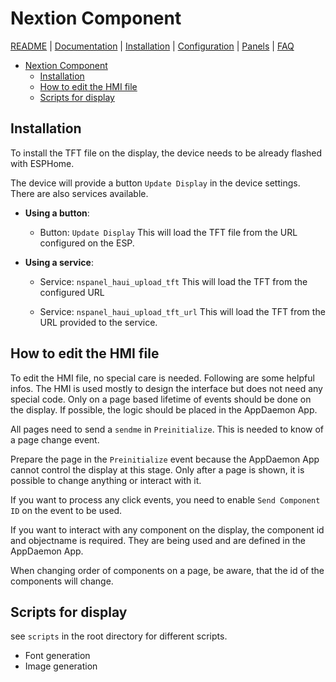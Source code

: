 # Nextion Component

[README](../README.md) | [Documentation](README.md) | [Installation](Install.md) | [Configuration](Config.md) | [Panels](panels/README.md) | [FAQ](FAQ.md)

- [Nextion Component](#nextion-component)
  - [Installation](#installation)
  - [How to edit the HMI file](#how-to-edit-the-hmi-file)
  - [Scripts for display](#scripts-for-display)

## Installation

To install the TFT file on the display, the device needs to be already flashed with ESPHome.

The device will provide a button `Update Display` in the device settings. There are also services
available.

- **Using a button**:

  - Button: `Update Display`
    This will load the TFT file from the URL configured on the ESP.

- **Using a service**:

  - Service: `nspanel_haui_upload_tft`
    This will load the TFT from the configured URL

  - Service: `nspanel_haui_upload_tft_url`
    This will load the TFT from the URL provided to the service.

## How to edit the HMI file

To edit the HMI file, no special care is needed. Following are some helpful infos. The HMI is used mostly to design the interface but does not need any special code. Only on a page based lifetime of events should be done on the display. If possible, the logic should be placed in the AppDaemon App.

All pages need to send a `sendme` in `Preinitialize`. This is needed to know of a page change event.

Prepare the page in the `Preinitialize` event because the AppDaemon App cannot control the display at this stage. Only after a page is shown, it is possible to change anything or interact with it.

If you want to process any click events, you need to enable `Send Component ID` on the event to be used.

If you want to interact with any component on the display, the component id and objectname is required. They are being used and are defined in the AppDaemon App.

When changing order of components on a page, be aware, that the id of the components will change.

## Scripts for display

see `scripts` in the root directory for different scripts.

- Font generation
- Image generation
